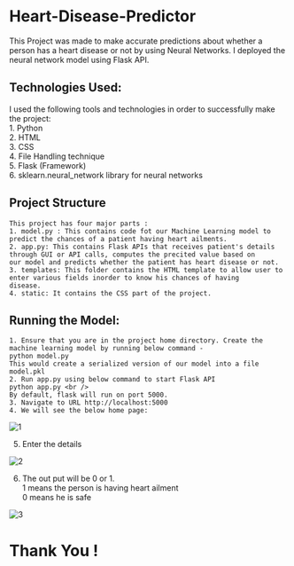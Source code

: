 # Heart-Disease-Predictor #
  This Project was made to make accurate predictions about whether a person has a heart disease or not by using Neural Networks.
  I deployed the neural network model using Flask API.
 
## Technologies Used: ##
  I used the following tools and technologies in order to successfully make the project: <br />
    1. Python <br />
    2. HTML <br />
    3. CSS <br />
    4. File Handling technique <br />
    5. Flask (Framework) <br />
    6. sklearn.neural_network library for neural networks <br />
   
  ## Project Structure ##
    This project has four major parts :
    1. model.py : This contains code fot our Machine Learning model to predict the chances of a patient having heart ailments. 
    2. app.py: This contains Flask APIs that receives patient's details through GUI or API calls, computes the precited value based on      our model and predicts whether the patient has heart disease or not.
    3. templates: This folder contains the HTML template to allow user to enter various fields inorder to know his chances of having        disease. 
    4. static: It contains the CSS part of the project. 
    
  ## Running the Model: ##
    1. Ensure that you are in the project home directory. Create the machine learning model by running below command -
    python model.py 
    This would create a serialized version of our model into a file model.pkl 
    2. Run app.py using below command to start Flask API 
    python app.py <br />
    By default, flask will run on port 5000. 
    3. Navigate to URL http://localhost:5000   
    4. We will see the below home page: 
   
   
   ![1](https://user-images.githubusercontent.com/51885421/83054548-34bffc80-a070-11ea-8952-b9a526707945.png)
   
   
   5. Enter the details <br />   
   
   ![2](https://user-images.githubusercontent.com/51885421/83054774-8e282b80-a070-11ea-82eb-6165409ea42b.png)
   
   
   6. The out put will be 0 or 1. <br />
      1 means the person is having heart ailment <br />
      0 means he is safe  <br />
      

   ![3](https://user-images.githubusercontent.com/51885421/83054908-c2035100-a070-11ea-94f2-d00d37dc7322.png)
   
   # Thank You ! #
 

